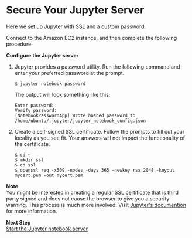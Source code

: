 # Secure Your Jupyter Server<a name="setup-jupyter-config"></a>

Here we set up Jupyter with SSL and a custom password\.

Connect to the Amazon EC2 instance, and then complete the following procedure\.

**Configure the Jupyter server**

1. Jupyter provides a password utility\. Run the following command and enter your preferred password at the prompt\.

   ```
   $ jupyter notebook password
   ```

   The output will look something like this:

   ```
   Enter password:
   Verify password:
   [NotebookPasswordApp] Wrote hashed password to /home/ubuntu/.jupyter/jupyter_notebook_config.json
   ```

1. Create a self\-signed SSL certificate\. Follow the prompts to fill out your locality as you see fit\. Your answers will not impact the functionality of the certificate\.

   ```
   $ cd ~
   $ mkdir ssl
   $ cd ssl
   $ openssl req -x509 -nodes -days 365 -newkey rsa:2048 -keyout mycert.pem -out mycert.pem
   ```

**Note**  
You might be interested in creating a regular SSL certificate that is third party signed and does not cause the browser to give you a security warning\. This process is much more involved\. Visit [Jupyter's documention](https://jupyter-notebook.readthedocs.io/en/stable/public_server.html#using-let-s-encrypt) for more information\.

**Next Step**  
[Start the Jupyter notebook server](setup-jupyter-start-server.md)
